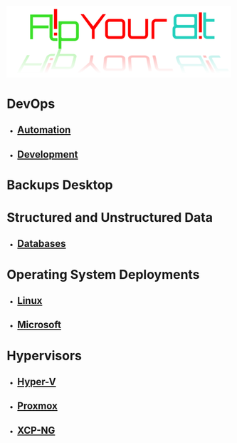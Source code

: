 
![FLIPYOURBIT](/profile/imgs/transparent_FYB.png "Flipyourbit Docs")



# DevOps
- ## [Automation](/Automation/)
- ## [Development](./development/)

# Backups Desktop

# Structured and Unstructured Data
- ## [Databases](./Database/)

# Operating System Deployments
- ## [Linux](./OS-Nix-Deployments/)
- ## [Microsoft](./OS-Microsoft-Deployments/)

# Hypervisors
-  ## [Hyper-V](./Type1-HV_Hyper-V/)
-  ## [Proxmox](./Type1-HV_Proxmox/)
-  ## [XCP-NG](./Type1-HV-XCPng/)